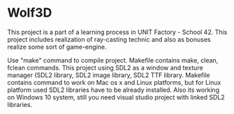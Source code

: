 # Wolf3D
This project is a part of a learning process in UNIT Factory - School 42.
This project includes realization of ray-casting technic and also as bonuses realize some sort of game-engine.

Use "make" command to compile project. Makefile contains make, clean, fclean commands.
This project using SDL2 as a window and texture manager (SDL2 library, SDL2 image library, SDL2 TTF library. Makefile contains command to work on Mac os x and Linux platforms, but for Linux platform used SDL2 libraries have to be already installed. Also its working on Windows 10 system, still you need visual studio  project with linked SDL2 libraries.

